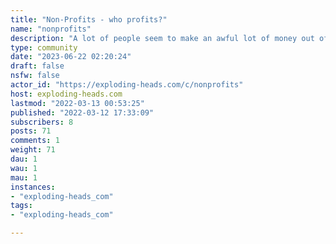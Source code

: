```yaml
---
title: "Non-Profits - who profits?" 
name: "nonprofits"
description: "A lot of people seem to make an awful lot of money out of non-profits and get gold plated perks to boot."
type: community
date: "2023-06-22 02:20:24"
draft: false
nsfw: false
actor_id: "https://exploding-heads.com/c/nonprofits"
host: exploding-heads.com
lastmod: "2022-03-13 00:53:25"
published: "2022-03-12 17:33:09"
subscribers: 8
posts: 71
comments: 1
weight: 71
dau: 1
wau: 1
mau: 1
instances:
- "exploding-heads_com"
tags: 
- "exploding-heads_com"

---
```

